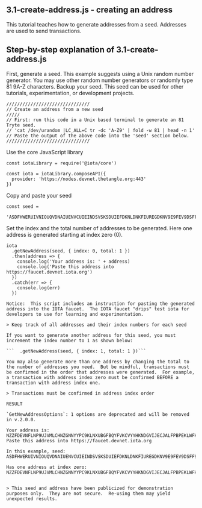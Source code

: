 ## 3.1-create-address.js - creating an address

This tutorial teaches how to generate addresses from a seed.  Addresses are used to send transactions.

## Step-by-step explanation of 3.1-create-address.js

First, generate a seed.  This example suggests using a Unix random number generator.  You may use other random number generators or randomly type 81 9A-Z characters.  Backup your seed.  This seed can be used for other tutorials, experimentation, or development projects.

```
///////////////////////////////
// Create an address from a new seed
/////
// First: run this code in a Unix based terminal to generate an 81 Tryte seed.
// 'cat /dev/urandom |LC_ALL=C tr -dc 'A-Z9' | fold -w 81 | head -n 1'
// Paste the output of the above code into the 'seed' section below.
///////////////////////////////
```

Use the core JavaScript library

```
const iotaLibrary = require('@iota/core')

const iota = iotaLibrary.composeAPI({
  provider: 'https://nodes.devnet.thetangle.org:443'
})
```

Copy and paste your seed

```
const seed =
  'ASDFHWERUIVNIOUQVDNAIUENVCUIEINDSVSKSDUIEFDKNLDNKFIUREGDKNV9E9FEV9DSFF9VE99EFVLND'
```

Set the index and the total number of addresses to be generated.  Here one address is generated starting at index zero (0).

```
iota
  .getNewAddress(seed, { index: 0, total: 1 })
  .then(address => {
    console.log('Your address is: ' + address)
    console.log('Paste this address into https://faucet.devnet.iota.org')
  })
  .catch(err => {
    console.log(err)
  })

Notice:  This script includes an instruction for pasting the generated address into the IOTA faucet.  The IOTA faucet "drips" test iota for developers to use for learning and experimentation.

> Keep track of all addresses and their index numbers for each seed

If you want to generate another address for this seed, you must increment the index number to 1 as shown below:

```  .getNewAddress(seed, { index: 1, total: 1 })```

You may also generate more than one address by changing the total to the number of addresses you need.  But be mindful, transactions must be confirmed in the order that addresses were generated.  For example, a transaction with address index zero must be confirmed BEFORE a transaction with address index one.

> Transactions must be confirmed in address index order

RESULT

`GetNewAddressOptions`: 1 options are deprecated and will be removed in v.2.0.0.

Your address is: NZZFDEVNFLNP9UJVMLCHNZGNNYYPC9KLNXUBGFBQYFVKCVYYHKNDGVIJECJALFPBPEKLWFHTMQIZPFSAW
Paste this address into https://faucet.devnet.iota.org

In this example, seed:
ASDFHWERUIVNIOUQVDNAIUENVCUIEINDSVSKSDUIEFDKNLDNKFIUREGDKNV9E9FEV9DSFF9VE99EFVLND

Has one address at index zero:
NZZFDEVNFLNP9UJVMLCHNZGNNYYPC9KLNXUBGFBQYFVKCVYYHKNDGVIJECJALFPBPEKLWFHTMQIZPFSAW


> This seed and address have been publicized for demonstration purposes only.  They are not secure.  Re-using them may yield unexpected results.  
